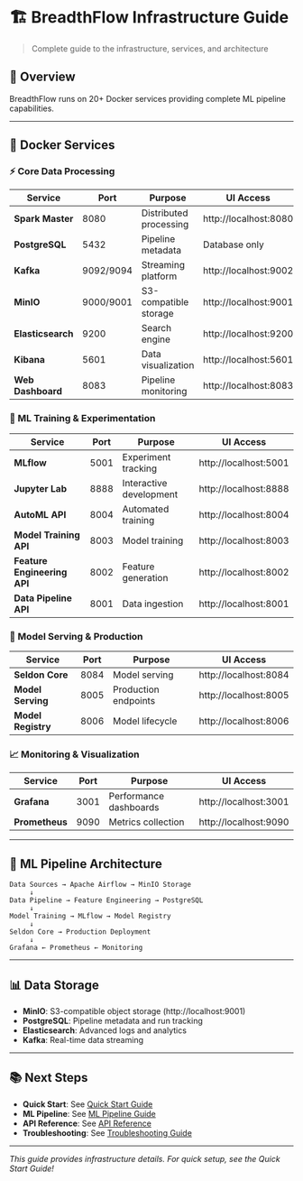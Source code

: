 # 🏗️ BreadthFlow Infrastructure Guide

> Complete guide to the infrastructure, services, and architecture

## 🎯 **Overview**

BreadthFlow runs on 20+ Docker services providing complete ML pipeline capabilities.

---

## 🐳 **Docker Services**

### **⚡ Core Data Processing**
| Service | Port | Purpose | UI Access |
|---------|------|---------|-----------|
| **Spark Master** | 8080 | Distributed processing | http://localhost:8080 |
| **PostgreSQL** | 5432 | Pipeline metadata | Database only |
| **Kafka** | 9092/9094 | Streaming platform | http://localhost:9002 |
| **MinIO** | 9000/9001 | S3-compatible storage | http://localhost:9001 |
| **Elasticsearch** | 9200 | Search engine | http://localhost:9200 |
| **Kibana** | 5601 | Data visualization | http://localhost:5601 |
| **Web Dashboard** | 8083 | Pipeline monitoring | http://localhost:8083 |

### **🤖 ML Training & Experimentation**
| Service | Port | Purpose | UI Access |
|---------|------|---------|-----------|
| **MLflow** | 5001 | Experiment tracking | http://localhost:5001 |
| **Jupyter Lab** | 8888 | Interactive development | http://localhost:8888 |
| **AutoML API** | 8004 | Automated training | http://localhost:8004 |
| **Model Training API** | 8003 | Model training | http://localhost:8003 |
| **Feature Engineering API** | 8002 | Feature generation | http://localhost:8002 |
| **Data Pipeline API** | 8001 | Data ingestion | http://localhost:8001 |

### **🚀 Model Serving & Production**
| Service | Port | Purpose | UI Access |
|---------|------|---------|-----------|
| **Seldon Core** | 8084 | Model serving | http://localhost:8084 |
| **Model Serving** | 8005 | Production endpoints | http://localhost:8005 |
| **Model Registry** | 8006 | Model lifecycle | http://localhost:8006 |

### **📈 Monitoring & Visualization**
| Service | Port | Purpose | UI Access |
|---------|------|---------|-----------|
| **Grafana** | 3001 | Performance dashboards | http://localhost:3001 |
| **Prometheus** | 9090 | Metrics collection | http://localhost:9090 |

---

## 📁 **ML Pipeline Architecture**

```
Data Sources → Apache Airflow → MinIO Storage
     ↓
Data Pipeline → Feature Engineering → PostgreSQL
     ↓
Model Training → MLflow → Model Registry
     ↓
Seldon Core → Production Deployment
     ↓
Grafana ← Prometheus ← Monitoring
```

---

## 📊 **Data Storage**

- **MinIO**: S3-compatible object storage (http://localhost:9001)
- **PostgreSQL**: Pipeline metadata and run tracking
- **Elasticsearch**: Advanced logs and analytics
- **Kafka**: Real-time data streaming

---

## 📚 **Next Steps**

- **Quick Start**: See [Quick Start Guide](QUICK_START.md)
- **ML Pipeline**: See [ML Pipeline Guide](ML_PIPELINE_GUIDE.md)
- **API Reference**: See [API Reference](API_REFERENCE.md)
- **Troubleshooting**: See [Troubleshooting Guide](TROUBLESHOOTING.md)

---

*This guide provides infrastructure details. For quick setup, see the Quick Start Guide!*
